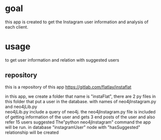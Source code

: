<!-- TITLE: Instagram Flatlay -->
<!-- SUBTITLE: A quick summary of Instagram Flatlay -->

# goal 
this app is created to get the Instagram user information and analysis of each client.
# usage
to get user information and relation with suggested users
## repository
this is a  repository of this app
https://gitlab.com/flatlay/instaflat 

in this app, we create a folder that name is "instaFlat", there are 2 py files in this folder that put a user in the database. with names of neo4jInstagram.py and neo4jLib.py  
neo4jLib.py include a query of neo4j.
the neo4jInstagram.py file is included of getting information of the user and gets 3 end posts of the user and also refer 15 users  suggested
The"python neo4jInstagram" command the app will be run.
in database "instagramUser" node with "hasSuggested" relationship will be created